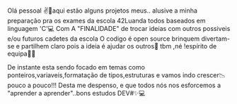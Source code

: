 Olá pessoal ✌🙌aqui estão alguns projetos meus.. alusive a minha preparação pra os exames da escola 42Luanda todos baseados em linguagem 'C'💻
Com A "FINALIDADE" de trocar ideias com outros possiveis e/ou futuros cadetes da escola
O codigo é open source brinquem divertam-se e partilhem claro pois a ideia é ajudar os outros💖 tbm ,né !espírito de equipa👀🦾

De instante esta sendo focado em temas como ponteiros,variaveis,formatação de tipos,estruturas e vamos indo crescer📉 pouco a pouco!!!
Desta me despenso, e que todos nós nos esforcemos a "aprender a aprender"..bons estudos DEV#✨💻
